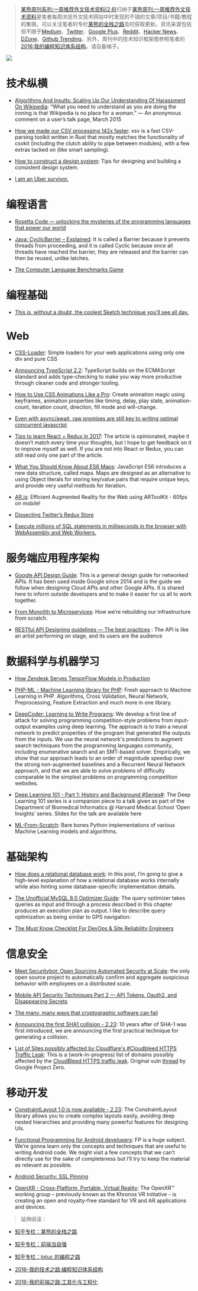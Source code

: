 ﻿> [某熊周刊系列:一周推荐外文技术资料(2.6)](https://zhuanlan.zhihu.com/p/25476502)归纳于[某熊周刊:一周推荐外文技术资料](https://github.com/wx-chevalier/Coder-Knowledge-Graph/tree/master/Weekly)是笔者每周浏览外文技术网站中时发现的不错的文章/项目/书籍/教程的集锦，可以关注笔者的专栏[某熊的全栈之路](https://zhuanlan.zhihu.com/wx-chevalier)及时获取更新。资讯来源包括但不限于[Medium](https://medium.com/)、[Twitter](https://twitter.com/)、[Google Plus](https://plus.google.com/)、[Reddit](https://www.reddit.com/)、[Hacker News](https://news.ycombinator.com/)、[DZone](https://dzone.com/)、[Github Trending](https://github.com/trending)。另外，周刊中的技术知识框架图参照笔者的[2016:我的编程知识体系结构](https://zhuanlan.zhihu.com/p/24476917?refer=wx-chevalier)。请自备梯子。

![](https://cdn-images-1.medium.com/max/2000/1*FkrqCS9UPeVqOZG-J7BVHQ.jpeg)

# 技术纵横

- [Algorithms And Insults: Scaling Up Our Understanding Of Harassment On Wikipedia](https://medium.com/jigsaw/algorithms-and-insults-scaling-up-our-understanding-of-harassment-on-wikipedia-6cc417b9f7ff#.yzuaiqopy): “What you need to understand as you are doing the ironing is that Wikipedia is no place for a woman.” — An anonymous comment on a user’s talk page, March 2015

- [How we made our CSV processing 142x faster](http://blog.faraday.io/how-we-made-our-csv-processing-142x-faster/): xsv is a fast CSV-parsing toolkit written in Rust that mostly matches the functionality of csvkit (including the clutch ability to pipe between modules), with a few extras tacked on (like smart sampling).

- [How to construct a design system](https://medium.freecodecamp.com/how-to-construct-a-design-system-864adbf2a117#.fl6j1gfvb): Tips for designing and building a consistent design system.

- [I am an Uber survivor.](https://medium.com/@amyvertino/my-name-is-not-amy-i-am-an-uber-survivor-c6d6541e632f#.o8g8n0ca4)

# 编程语言

- [Rosetta Code — unlocking the mysteries of the programming languages that power our world](https://medium.freecodecamp.com/rosetta-code-unlocking-the-mysteries-of-the-programming-languages-that-power-our-world-300b787d8401#.phi7tdwd1)

- [Java: CyclicBarrier – Explained](http://codinghabit.com/java-cyclicbarrier-explained/): It is called a Barrier because it prevents threads from proceeding, and it is called Cyclic because once all threads have reached the barrier, they are released and the barrier can then be reused, unlike latches.

- [The Computer Language Benchmarks Game](http://benchmarksgame.alioth.debian.org/u64q/performance.php?test=knucleotide)

# 编程基础

- [This is, without a doubt, the coolest Sketch technique you’ll see all day.](https://medium.com/ux-power-tools/this-is-without-a-doubt-the-coolest-sketch-technique-youll-see-all-day-ddefa65ea959#.cl7tptv5x)

# Web

- [CSS-Loader](http://www.raphaelfabeni.com.br/css-loader/): Simple loaders for your web applications using only one div and pure CSS

- [Announcing TypeScript 2.2](https://blogs.msdn.microsoft.com/typescript/2017/02/22/announcing-typescript-2-2/): TypeScript builds on the ECMAScript standard and adds type-checking to make you way more productive through cleaner code and stronger tooling.

- [How to Use CSS Animations Like a Pro](https://stories.jotform.com/how-to-use-css-animations-like-a-pro-dfacc1e97338#.2myk0rrar): Create animation magic using keyframes, animation properties like timing, delay, play state, animation-count, iteration count, direction, fill mode and will-change.

- [Even with async/await, raw promises are still key to writing optimal concurrent javascript](https://medium.com/@bluepnume/even-with-async-await-you-probably-still-need-promises-9b259854c161#.w1k2udirb)

- [Tips to learn React + Redux in 2017](https://www.robinwieruch.de/tips-to-learn-react-redux/): The article is opinionated, maybe it doesn’t match every time your thoughts, but I hope to get feedback on it to improve myself as well. If you are not into React or Redux, you can still read only one part of the article.

- [What You Should Know About ES6 Maps](https://hackernoon.com/what-you-should-know-about-es6-maps-dc66af6b9a1e#.w282eacyx): JavaScript ES6 introduces a new data structure, called maps. Maps are designed as an alternative to using Object literals for storing key/value pairs that require unique keys, and provide very useful methods for iteration.

- [AR.js](https://github.com/jeromeetienne/AR.js): Efficient Augmented Reality for the Web using ARToolKit - 60fps on mobile!

- [Dissecting Twitter’s Redux Store](https://medium.com/statuscode/dissecting-twitters-redux-store-d7280b62c6b1#.wu5trgupx)

- [Execute millions of SQL statements in milliseconds in the browser with WebAssembly and Web Workers.](https://hackernoon.com/execute-millions-of-sql-statements-in-milliseconds-in-the-browser-with-webassembly-and-web-workers-3e0b25c3f1a6#.wmwgurgvu)

# 服务端应用程序架构

- [Google API Design Guide](https://cloud.google.com/apis/design/): This is a general design guide for networked APIs. It has been used inside Google since 2014 and is the guide we follow when designing Cloud APIs and other Google APIs. It is shared here to inform outside developers and to make it easier for us all to work together.

- [From Monolith to Microservices](https://blog.poki.com/from-monolith-to-microservices-b16bae1d6c9d#.iof40icta): How we’re rebuilding our infrastructure from scratch.

- [RESTful API Designing guidelines — The best practices](https://hackernoon.com/restful-api-designing-guidelines-the-best-practices-60e1d954e7c9#.k60nd5hje) : The API is like an artist performing on stage, and its users are the audience

# 数据科学与机器学习

- [How Zendesk Serves TensorFlow Models in Production](https://medium.com/zendesk-engineering/how-zendesk-serves-tensorflow-models-in-production-751ee22f0f4b#.x0o7mpnd3)

- [PHP-ML - Machine Learning library for PHP](https://github.com/php-ai/php-ml): Fresh approach to Machine Learning in PHP. Algorithms, Cross Validation, Neural Network, Preprocessing, Feature Extraction and much more in one library.

- [DeepCoder: Learning to Write Programs](https://arxiv.org/abs/1611.01989): We develop a first line of attack for solving programming competition-style problems from input-output examples using deep learning. The approach is to train a neural network to predict properties of the program that generated the outputs from the inputs. We use the neural network's predictions to augment search techniques from the programming languages community, including enumerative search and an SMT-based solver. Empirically, we show that our approach leads to an order of magnitude speedup over the strong non-augmented baselines and a Recurrent Neural Network approach, and that we are able to solve problems of difficulty comparable to the simplest problems on programming competition websites.

- [Deep Learning 101 - Part 1: History and Background #Series#](http://beamandrew.github.io/deeplearning/2017/02/23/deep_learning_101_part1.html): The Deep Learning 101 series is a companion piece to a talk given as part of the Department of Biomedical Informatics @ Harvard Medical School ‘Open Insights’ series. Slides for the talk are available here

- [ML-From-Scratch](https://github.com/eriklindernoren/ML-From-Scratch): Bare bones Python implementations of various Machine Learning models and algorithms.

# 基础架构

- [How does a relational database work](https://vladmihalcea.com/2017/02/14/how-does-a-relational-database-work/): In this post, I’m going to give a high-level explanation of how a relational database works internally while also hinting some database-specific implementation details.

- [The Unofficial MySQL 8.0 Optimizer Guide](http://www.unofficialmysqlguide.com/): The query optimizer takes queries as input and through a process described in this chapter produces an execution plan as output. I like to describe query optimization as being similar to GPS navigation:

- [The Must Know Checklist For DevOps & Site Reliability Engineers](https://hackernoon.com/the-must-know-checklist-for-devops-system-reliability-engineers-f74c1cbf259d#.dcatc4nqa)

# 信息安全

- [Meet Securitybot: Open Sourcing Automated Security at Scale](https://blogs.dropbox.com/tech/2017/02/meet-securitybot-open-sourcing-automated-security-at-scale/): the only open source project to automatically confirm and aggregate suspicious behavior with employees on a distributed scale.

- [Mobile API Security Techniques Part 2 — API Tokens, Oauth2, and Disappearing Secrets](https://hackernoon.com/mobile-api-security-techniques-fc1f577840ab#.z45vrlbqg)

- [The many, many ways that cryptographic software can fail](https://medium.freecodecamp.com/why-does-cryptographic-software-fail-often-d660d3cdfdc5#.91n5sdokt)

- [Announcing the first SHA1 collision - 2.23](https://security.googleblog.com/2017/02/announcing-first-sha1-collision.html): 10 years after of SHA-1 was first introduced, we are announcing the first practical technique for generating a collision.

- [List of Sites possibly affected by Cloudflare's #Cloudbleed HTTPS Traffic Leak](https://github.com/pirate/sites-using-cloudflare/blob/master/README.md): This is a (work-in-progress) list of domains possibly affected by the [CloudBleed HTTPS traffic leak](https://blog.cloudflare.com/incident-report-on-memory-leak-caused-by-cloudflare-parser-bug/). Original vuln [thread](https://bugs.chromium.org/p/project-zero/issues/detail?id=1139) by Google Project Zero.

# 移动开发

- [ConstraintLayout 1.0 is now available - 2.23](https://sites.google.com/a/android.com/tools/recent/constraintlayout10isnowavailable): The ConstraintLayout library allows you to create complex layouts easily, avoiding deep nested hierarchies and providing many powerful features for designing UIs.

- [Functional Programming for Android developers](https://medium.com/@anupcowkur/functional-programming-for-android-developers-part-1-a58d40d6e742#.jvye1d1yn): FP is a huge subject. We’re gonna learn only the concepts and techniques that are useful to writing Android code. We might visit a few concepts that we can’t directly use for the sake of completeness but I’ll try to keep the material as relevant as possible.

- [Android Security: SSL Pinning](https://medium.com/@appmattus/android-security-ssl-pinning-1db8acb6621e?source=userActivityShare-fe48c4221a4c-1484468009)

- [OpenXR - Cross-Platform, Portable, Virtual Reality](https://www.khronos.org/openxr): The OpenXR™ working group – previously known as the Khronos VR Initiative - is creating an open and royalty-free standard for VR and AR applications and devices.

> 延伸阅读：

- [知乎专栏：某熊的全栈之路](https://zhuanlan.zhihu.com/wx-chevalier)
  >
- [知乎专栏：前端当自强](https://zhuanlan.zhihu.com/c_67532981)
  >
- [知乎专栏：lotuc 的编程之路](https://zhuanlan.zhihu.com/lotuc)
  >
- [2016-我的技术之路:编程知识体系结构](https://zhuanlan.zhihu.com/p/24476917?refer=wx-chevalier)
  >
- [2016-我的前端之路:工具化与工程化](https://zhuanlan.zhihu.com/p/24575395?refer=wx-chevalier)
